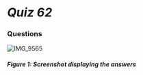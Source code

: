 # *Quiz 62*
### Questions

![IMG_9565](https://user-images.githubusercontent.com/105724334/233355207-9a0ed13a-d3bc-4b5d-8ca3-c216f0f762b0.jpeg)
##### Figure 1: Screenshot displaying the answers
